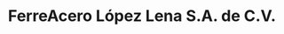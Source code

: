 ---
title: "FerreAcero López Lena S.A. de C.V."
url: /el-espinal/ferreacero-lopez-lena-s-a-de-c-v/
shop: Eisenwaren
---